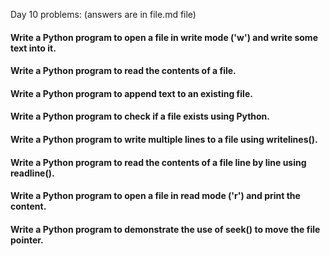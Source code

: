 Day 10 problems: (answers are in file.md file)

#### Write a Python program to open a file in write mode ('w') and write some text into it.
#### Write a Python program to read the contents of a file.
#### Write a Python program to append text to an existing file.
#### Write a Python program to check if a file exists using Python.
#### Write a Python program to write multiple lines to a file using writelines().
#### Write a Python program to read the contents of a file line by line using readline().
#### Write a Python program to open a file in read mode ('r') and print the content.
#### Write a Python program to demonstrate the use of seek() to move the file pointer.
